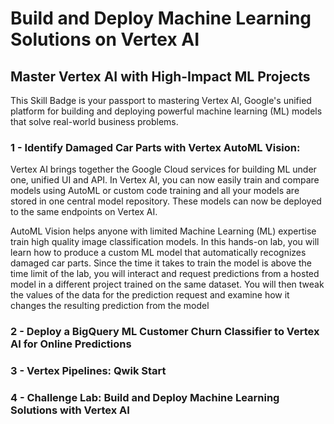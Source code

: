 # Build and Deploy Machine Learning Solutions on Vertex AI

## Master Vertex AI with High-Impact ML Projects

This Skill Badge is your passport to mastering Vertex AI, Google's unified platform for building and deploying powerful machine learning (ML) models that solve real-world business problems.

### 1 - Identify Damaged Car Parts with Vertex AutoML Vision:

Vertex AI brings together the Google Cloud services for building ML under one, unified UI and API. In Vertex AI, you can now easily train and compare models using AutoML or custom code training and all your models are stored in one central model repository. These models can now be deployed to the same endpoints on Vertex AI.

AutoML Vision helps anyone with limited Machine Learning (ML) expertise train high quality image classification models. In this hands-on lab, you will learn how to produce a custom ML model that automatically recognizes damaged car parts. Since the time it takes to train the model is above the time limit of the lab, you will interact and request predictions from a hosted model in a different project trained on the same dataset. You will then tweak the values of the data for the prediction request and examine how it changes the resulting prediction from the model

### 2 - Deploy a BigQuery ML Customer Churn Classifier to Vertex AI for Online Predictions



### 3 - Vertex Pipelines: Qwik Start


### 4 - Challenge Lab: Build and Deploy Machine Learning Solutions with Vertex AI
